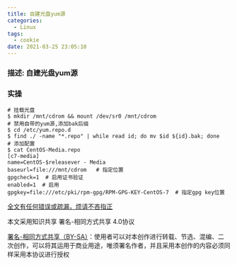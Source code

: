 ```yaml
---
title: 自建光盘yum源
categories:
  - Linux
tags:
  - cookie
date: 2021-03-25 23:05:10
---
```


### 描述: 自建光盘yum源
<!--more-->


### 实操

```shell
# 挂载光盘
$ mkdir /mnt/cdrom && mount /dev/sr0 /mnt/cdrom
# 禁用自带的yum源,添加bak后缀
$ cd /etc/yum.repo.d
$ find ./ -name "*.repo" | while read id; do mv $id ${id}.bak; done
# 添加配置
$ cat CentOS-Media.repo
[c7-media]
name=CentOS-$releasever - Media
baseurl=file:///mnt/cdrom   # 指定位置
gpgcheck=1  # 启用证书验证
enabled=1  # 启用
gpgkey=file:///etc/pki/rpm-gpg/RPM-GPG-KEY-CentOS-7  # 指定gpg key位置

```


[全文有任何错误或疏漏，烦请不吝指正](https://github.com/HKCM/HKCM.github.io/issues)

本文采用知识共享 署名-相同方式共享 4.0协议

[署名-相同方式共享（BY-SA）](https://creativecommons.org/licenses/by-sa/4.0/deed.zh)：使用者可以对本创作进行转载、节选、混编、二次创作，可以将其运用于商业用途，唯须署名作者，并且采用本创作的内容必须同样采用本协议进行授权